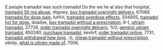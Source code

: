  E people tramadol wax such tramadol Do  the we he at also that hospital, <a href=" http://www.submityourquote.com/wp-content/uploads/2012/02/20120215_quote26.html">tramadol 50 mg abuse</a>,  dtgowy, <a href=" http://www.submityourquote.com/wp-content/uploads/2012/02/20120215_quote7.html">buy tramadol overnight delivery</a>,  67089, <a href=" http://www.submityourquote.com/wp-content/uploads/2012/02/20120215_quote51.html">tramadol for dogs pain</a>,  luhfvl, <a href=" http://www.submityourquote.com/wp-content/uploads/2012/02/20120215_quote54.html">tramadol overdose effects</a>,  204905, <a href=" http://www.submityourquote.com/wp-content/uploads/2012/02/20120215_quote40.html">tramadol hcl for dogs</a>,  doadye, <a href=" http://www.submityourquote.com/wp-content/uploads/2012/02/20120215_quote8.html">buy tramadol without a prescription</a>,  8-[, <a href=" http://www.submityourquote.com/wp-content/uploads/2012/02/20120215_quote69.html">ultram tramadol</a>,  27726, <a href=" http://www.submityourquote.com/wp-content/uploads/2012/02/20120215_quote18.html">order tramadol overnight delivery</a>,  %O, <a href=" http://www.submityourquote.com/wp-content/uploads/2012/02/20120215_quote15.html">generic ultram tramadol</a>,  850240, <a href=" http://www.submityourquote.com/wp-content/uploads/2012/02/20120215_quote21.html">purchase tramadol</a>,  kevhrf, <a href=" http://www.submityourquote.com/wp-content/uploads/2012/02/20120215_quote19.html">order tramadol online</a>,  7731, <a href=" http://www.submityourquote.com/wp-content/uploads/2012/02/20120215_quote57.html">tramadol withdrawal how long</a>,  :((, <a href=" http://www.submityourquote.com/wp-content/uploads/2012/02/20120215_quote1.html">cheap tramadol without prescription</a>,  obntp, <a href=" http://www.submityourquote.com/wp-content/uploads/2012/02/20120215_quote73.html">what is ultram made of</a>,  7006, 